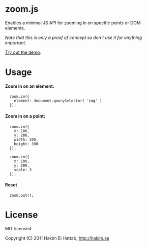 # zoom.js

Enables a minimal JS API for zooming in on specific points or DOM elements.

*Note that this is only a proof of concept so don't use it for anything important.*

[Try out the demo](http://lab.hakim.se/zoom-js/).

# Usage

#### Zoom in on an element:

```
  zoom.in({ 
    element: document.querySelector( 'img' ) 
  });
```

#### Zoom in on a point:

```
  zoom.in({
    x: 100,
    y: 200,
    width: 300,
    height: 300
  });
```

```
  zoom.in({
    x: 100,
    y: 200,
    scale: 3
  });
```

#### Reset
```
  zoom.out();
```

# License

MIT licensed

Copyright (C) 2011 Hakim El Hattab, http://hakim.se
